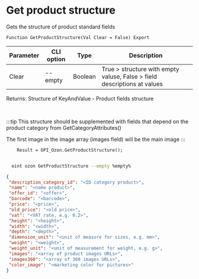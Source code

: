﻿---
sidebar_position: 5
---

# Get product structure
 Gets the structure of product standard fields



`Function GetProductStructure(Val Clear = False) Export`

  | Parameter | CLI option | Type | Description |
  |-|-|-|-|
  | Clear | --empty | Boolean | True > structure with empty valuse, False > field descriptions at values |

  
  Returns:  Structure of KeyAndValue - Product fields structure

<br/>

:::tip
This structure should be supplemented with fields that depend on the product category from GetCategoryAttributes()

 The first image in the image array (images field) will be the main image
:::
<br/>


```bsl title="Code example"
    Result = OPI_Ozon.GetProductStructure();
```



```sh title="CLI command example"
    
  oint ozon GetProductStructure --empty %empty%

```

```json title="Result"
{
 "description_category_id": "<ID category product>",
 "name": "<name product>",
 "offer_id": "<offer>",
 "barcode": "<barcode>",
 "price": "<price>",
 "old_price": "<old price>",
 "vat": "<VAT rate, e.g. 0.2>",
 "height": "<height>",
 "width": "<width>",
 "depth": "<depth>",
 "dimension_unit": "<unit of measure for sizes, e.g. mm>",
 "weight": "<weight>",
 "weight_unit": "<unit of measurement for weight, e.g. g>",
 "images": "<array of product images URLs>",
 "images360": "<array of 360 images URLs>",
 "color_image": "<marketing color for pictures>"
}
```

